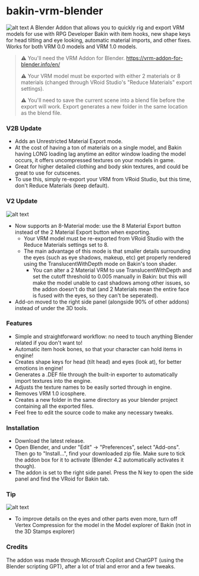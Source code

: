 # bakin-vrm-blender

![alt text](https://i.imgur.com/pl18RUw.png)
A Blender Addon that allows you to quickly rig and export VRM models for use with RPG Developer Bakin with item hooks, new shape keys for head tilting and eye looking, automatic material imports, and other fixes.
Works for both VRM 0.0 models and VRM 1.0 models.

>⚠️ You'll need the VRM Addon for Blender. https://vrm-addon-for-blender.info/en/
>
>⚠️ Your VRM model must be exported with either 2 materials or 8 materials (changed through VRoid Studio's "Reduce Materials" export settings).
>
>⚠️ You'll need to save the current scene into a blend file before the export will work. Export generates a new folder in the same location as the blend file.
>

### V2B Update
- Adds an Unrestricted Material Export mode.
 - At the cost of having a ton of materials on a single model, and Bakin having LONG loading lag anytime an editor window loading the model occurs, it offers uncompressed textures on your models in game.
 - Great for higher detailed clothing and body skin textures, and could be great to use for cutscenes.
 - To use this, simply re-export your VRM from VRoid Studio, but this time, don't Reduce Materials (keep default).

### V2 Update
![alt text](https://i.imgur.com/GzvIBj7.png)
- Now supports an 8-Material mode: use the 8 Material Export button instead of the 2 Material Export button when exporting.
  - Your VRM model must be re-exported from VRoid Studio with the Reduce Materials settings set to 8.
  - The main advantage of this mode is that smaller details surrounding the eyes (such as eye shadows, makeup, etc) get properly rendered using the TranslucentWithDepth mode on Bakin's toon shader.
    - You can alter a 2 Material VRM to use TranslucentWithDepth and set the cutoff threshold to 0.005 manually in Bakin: but this will make the model unable to cast shadows among other issues, so the addon doesn't do that (and 2 Materials mean the entire face is fused with the eyes, so they can't be seperated).
- Add-on moved to the right side panel (alongside 90% of other addons) instead of under the 3D tools.

### Features
- Simple and straightforward workflow: no need to touch anything Blender related if you don't want to!
- Automatic item hook bones, so that your character can hold items in engine!
- Creates shape keys for head (tilt head) and eyes (look at), for better emotions in engine!
- Generates a .DEF file through the built-in exporter to automatically import textures into the engine.
- Adjusts the texture names to be easily sorted through in engine.
- Removes VRM 1.0 icosphere.
- Creates a new folder in the same directory as your blender project containing all the exported files.
- Feel free to edit the source code to make any necessary tweaks.

### Installation
- Download the latest release.
- Open Blender, and under "Edit" -> "Preferences", select "Add-ons". Then go to "Install...", find your downloaded zip file. Make sure to tick the addon box for it to activate (Blender 4.2 automatically activates it though).
- The addon is set to the right side panel. Press the N key to open the side panel and find the VRoid for Bakin tab.

### Tip
![alt text](https://i.imgur.com/XAvD2cv.png)
- To improve details on the eyes and other parts even more, turn off Vertex Compression for the model in the Model explorer of Bakin (not in the 3D Stamps explorer)

### Credits
The addon was made through Microsoft Copilot and ChatGPT (using the Blender scripting GPT), after a lot of trial and error and a few tweaks.
